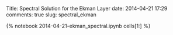 Title: Spectral Solution for the Ekman Layer
date:  2014-04-21 17:29
comments: true
slug: spectral_ekman


{% notebook 2014-04-21-ekman_spectral.ipynb cells[1:] %}
